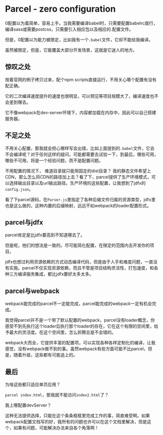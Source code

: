 # Parcel -  zero configuration
0配置以为着简单，容易上手。当我需要编译babel时，只需要配置babelrc就行，编译sass或需要postcss，只需要引入相应包以及相应的.配置文件。

但是，0配置以为能力被限定，比如我有一个`.babel`文件，它却不能给我编译。

虽然被限定，但是，它能覆盖大部分开发场景，这就是它迷人的地方。

## 惊叹之处
按着官网的例子拷贝过来，配个npm scripts直接运行，不用关心哪个配置有没有配正确。

它的二次编译速度提升的速度也很明显，可以预见等项目规模大了，编译速度也不会差到哪去。

它不像webpack在dev-server环境下，内容都加载在内存中，因此可以自己搭建服务器。

## 不足之处
不用关心配置，那我就会担心哪样写会出错，比如上面提到的`.babel`文件，它会不会编译呢？对于任何这样的疑问，可能都需要去试验一下，到最后，哪些可用，哪些不可用，将是一个经验问题，而不是配置问题。

不用配置的情况下， 难道目录就只能用固定的dist目录？ 我的静态文件希望上CDN，那么怎么将CDN的路径加上去？看了下，parcel提供了生产环境模式，可以选择输出目录以及url输出路径。生产环境的这些配置，让我想到了jdfx的`config.json`。

看了下parcel源码，在`Parser.js`里指定了各种后缀文件归属的资源类型，jdfx里也是这么做的，这种内置的后缀映射，远远不如webpack的loader配置形式。

## parcel与jdfx
parcel肯定是比jdfx要高到不知道哪去了。

但是呢，他们的想法是一致的。尽可能简化配置，在限定的范围内去开发你的项目。

jdfx也想过利用资源依赖的方式动态编译代码，但是由于人手和难度问题，一直没有实施。parcel不仅实现资源依赖，而且不管是项目结构灵活性，打包速度，和各种三方编译服务集成，都比jdfx要好太多太多。

## parcel与webpack
webpack能完成的parcel不一定能完成，parcel能完成的webpack一定有机会完成。

我觉得parcel并不是一个带了默认配置的webpack，parcel没有loader概念，你感受不到先执行这个loader后执行那个loader的存在，它在这个有限的空间里，给予最大的灵活度。在这个空间里，怎么折腾总是不会错的。

webpack大而全，它提供丰富的配置项，可以实现各种各样定制化的编译，让我感觉，没有webpack做不到的事。虽然webpack有些方面可能不比parcel，但是，随着升级，这些都有可能追上的。

## 最后
为啥这些都只适应单页应用？

`parcel index.html`，那我就不能访问`index2.html`了？

我上哪配置devServer？

这种无法提供选择，只能在这个条条框框里完成工作的事，简直难受啊。如果webpack配置文档写的好，我所有的问题也许可以在这个文档里解决，但是这个，如果有问题，可能解决办法来自各个角落啊！


